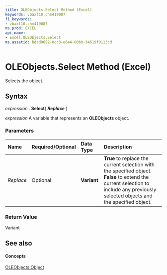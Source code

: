 ```yaml
---
title: OLEObjects.Select Method (Excel)
keywords: vbaxl10.chm419087
f1_keywords:
- vbaxl10.chm419087
ms.prod: EXCEL
api_name:
- Excel.OLEObjects.Select
ms.assetid: bdad0692-8cc3-e644-80b0-34619f9113cd
---
```



# OLEObjects.Select Method (Excel)

Selects the object.


## Syntax

 _expression_ . **Select**( **_Replace_** )

 _expression_ A variable that represents an **OLEObjects** object.


### Parameters



|**Name**|**Required/Optional**|**Data Type**|**Description**|
|:-----|:-----|:-----|:-----|
| _Replace_|Optional| **Variant**| **True** to replace the current selection with the specified object. **False** to extend the current selection to include any previously selected objects and the specified object.|

### Return Value

Variant


## See also


#### Concepts


[OLEObjects Object](oleobjects-object-excel.md)

